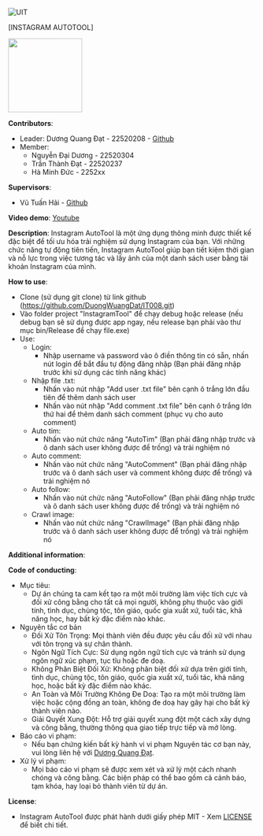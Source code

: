 ![UIT](https://img.shields.io/badge/from-UIT%20VNUHCM-blue?style=for-the-badge&link=https%3A%2F%2Fwww.uit.edu.vn%2F)

[INSTAGRAM AUTOTOOL]

<img src="https://github.com/DuongWuangDat/IT008/assets/118280757/71703b4f-d6aa-469a-9890-2112fc8abe8d" width="150" height="150">


**Contributors**:

- Leader: Dương Quang Đạt - 22520208 - [Github](https://github.com/DuongWuangDat)
- Member:
  - Nguyễn Đại Dương - 22520304  
  - Trần Thành Đạt - 22520237
  - Hà Minh Đức - 2252xx  

**Supervisors**:

- Vũ Tuấn Hải - [Github](https://github.com/vutuanhai237)

**Video demo**: [Youtube](https://www.youtube.com/watch?v=TdPPdIfNPzs&ab_channel=CubeModder)

**Description**: Instagram AutoTool là một ứng dụng thông minh được thiết kế đặc biệt để tối ưu hóa trải nghiệm sử dụng Instagram của bạn. Với những chức năng tự động tiên tiến, Instagram AutoTool giúp bạn tiết kiệm thời gian và nỗ lực trong việc tương tác và lấy ảnh của một danh sách user bằng tài khoản Instagram của mình.

**How to use**:

- Clone (sử dụng git clone) từ link github (https://github.com/DuongWuangDat/IT008.git)
- Vào folder project "InstagramTool" để chạy debug hoặc release (nếu debug bạn sẽ sử dụng được app ngay, nếu release bạn phải vào thư mục bin/Release để chạy file.exe)
- Use:
  - Login:
    - Nhập username và password vào ô điền thông tin có sẵn, nhấn nút login để bắt đầu tự động đăng nhập (Bạn phải đăng nhập trước khi sử dụng các tính năng khác)
  - Nhập file .txt:
    - Nhấn vào nút nhập "Add user .txt file" bên cạnh ô trắng lớn đầu tiên để thêm danh sách user
    - Nhấn vào nút nhập "Add comment .txt file" bên cạnh ô trắng lớn thứ hai để thêm danh sách comment (phục vụ cho auto comment)
  - Auto tim:
    - Nhấn vào nút chức năng "AutoTim" (Bạn phải đăng nhập trước và ô danh sách user không được để trống) và trải nghiệm nó
  - Auto comment:
    - Nhấn vào nút chức năng "AutoComment" (Bạn phải đăng nhập trước và ô danh sách user và comment không được để trống) và trải nghiệm nó
  - Auto follow:
    - Nhấn vào nút chức năng "AutoFollow" (Bạn phải đăng nhập trước và ô danh sách user không được để trống) và trải nghiệm nó
  - Crawl image:
    - Nhấn vào nút chức năng "CrawlImage" (Bạn phải đăng nhập trước và ô danh sách user không được để trống) và trải nghiệm nó

**Additional information**: 

**Code of conducting**: 

- Mục tiêu:
  - Dự án chúng ta cam kết tạo ra một môi trường làm việc tích cực và đối xử công bằng cho tất cả mọi người, không phụ thuộc vào giới tính, tình dục, chủng tộc, tôn giáo, quốc gia xuất xứ, tuổi tác, khả năng học, hay bất kỳ đặc điểm nào khác.
- Nguyên tắc cơ bản
  - Đối Xử Tôn Trọng: Mọi thành viên đều được yêu cầu đối xử với nhau với tôn trọng và sự chân thành.
  - Ngôn Ngữ Tích Cực: Sử dụng ngôn ngữ tích cực và tránh sử dụng ngôn ngữ xúc phạm, tục tĩu hoặc đe doạ.
  - Không Phân Biệt Đối Xử: Không phân biệt đối xử dựa trên giới tính, tình dục, chủng tộc, tôn giáo, quốc gia xuất xứ, tuổi tác, khả năng học, hoặc bất kỳ đặc điểm nào khác.
  - An Toàn và Môi Trường Không Đe Doạ: Tạo ra một môi trường làm việc hoặc cộng đồng an toàn, không đe doạ hay gây hại cho bất kỳ thành viên nào.
  - Giải Quyết Xung Đột: Hỗ trợ giải quyết xung đột một cách xây dựng và công bằng, thường thông qua giao tiếp trực tiếp và mở lòng.
- Báo cáo vi phạm:
  - Nếu bạn chứng kiến bất kỳ hành vi vi phạm Nguyên tác cơ bạn này, vui lòng liên hệ với [Dương Quang Đạt](https://www.facebook.com/wangdat04).
- Xử lý vi phạm:
  - Mọi báo cáo vi phạm sẽ được xem xét và xử lý một cách nhanh chóng và công bằng. Các biện pháp có thể bao gồm cả cảnh báo, tạm khóa, hay loại bỏ thành viên từ dự án.

**License**: 

- Instagram AutoTool được phát hành dưới giấy phép MIT - Xem [LICENSE](LICENSE) để biết chi tiết.
